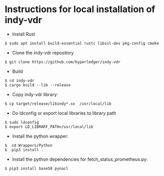# Instructions for local installation of indy-vdr

- Install Rust
```
$ sudo apt install build-essential rustc libssl-dev pkg-config cmake
```

- Clone the  indy-vdr repository
```
$ git clone https://github.com/hyperledger/indy-vdr
```

- Build
```
$ cd indy-vdr
$ cargo build --lib --release
```

- Copy indy-vdr library: 
```
$ cp target/release/libindy*.so  /usr/local/lib
```

- Do ldconfig or export local libraries to library path
```
$ sudo ldconfig 
$ export LD_LIBRARY_PATH=/usr/local/lib
```
 
- Install the python wrapper:
```
$  cd Wrappers/Python
$  pip3 install .
```

- Install the python dependencies for fetch_status_prometheus.py:
```
$ pip3 install base58 pynacl
```
